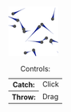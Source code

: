 [![Screenshot](thumbnail.png)](http://hurrymaplelad.com/throwing/)

<table class="controls">
  <caption>Controls:</caption>
  <tr><th>Catch:</th><td>Click</td></tr>
  <tr><th>Throw:</th><td>Drag</td></tr>
</table>